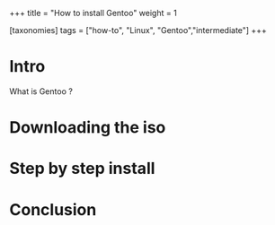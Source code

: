 +++
title = "How to install Gentoo"
weight = 1

[taxonomies]
tags = ["how-to", "Linux", "Gentoo","intermediate"]
+++

# Intro 

What is Gentoo ?

# Downloading the iso

# Step by step install

# Conclusion
